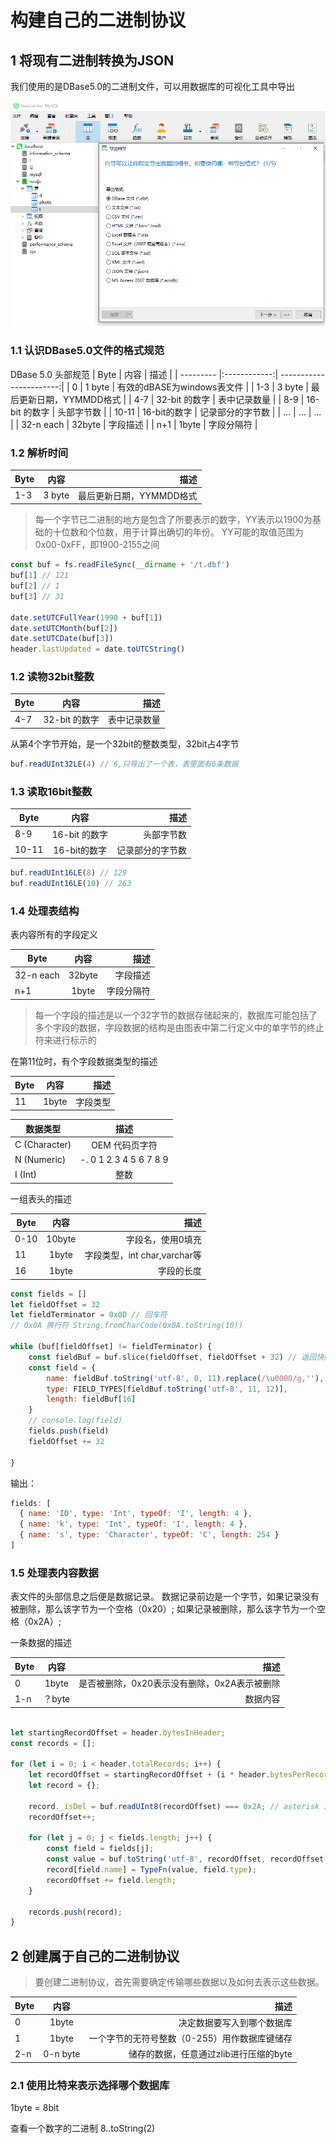 # 构建自己的二进制协议

## 1 将现有二进制转换为JSON

我们使用的是DBase5.0的二进制文件，可以用数据库的可视化工具中导出

![](.构建自己的二进制协议_images/6773dd33.png)

### 1.1 认识DBase5.0文件的格式规范

[](http://mng.bz/i7K4)

DBase 5.0 头部规范
| Byte        | 内容           | 描述  |
| --------- |:------------:| -----------------------:|
| 0         | 1 byte       | 有效的dBASE为windows表文件 |
| 1-3       | 3 byte       | 最后更新日期，YYMMDD格式    |
| 4-7       | 32-bit 的数字 | 表中记录数量               |
| 8-9       | 16-bit 的数字 | 头部字节数                 |
| 10-11     | 16-bit的数字  | 记录部分的字节数            |
| ...       | ...          | ...                      |
| 32-n each | 32byte       | 字段描述                   |
| n+1       | 1byte        | 字段分隔符                  |

### 1.2 解析时间

| Byte        | 内容           | 描述  |
| --------- |:------------:| -----------------------:|
| 1-3       | 3 byte       | 最后更新日期，YYMMDD格式    |

> 每一个字节已二进制的地方是包含了所要表示的数字，YY表示以1900为基础的十位数和个位数，用于计算出确切的年份。
> YY可能的取值范围为0x00-0xFF，即1900-2155之间

```javascript
const buf = fs.readFileSync(__dirname + '/t.dbf')
buf[1] // 121
buf[2] // 1
buf[3] // 31

date.setUTCFullYear(1990 + buf[1])
date.setUTCMonth(buf[2])
date.setUTCDate(buf[3])
header.lastUpdated = date.toUTCString()
```

### 1.2 读物32bit整数

| Byte        | 内容           | 描述  |
| --------- |:------------:| -----------------------:|
| 4-7       | 32-bit 的数字 | 表中记录数量               |

从第4个字节开始，是一个32bit的整数类型，32bit占4字节

```javascript
buf.readUInt32LE(4) // 6,只导出了一个表，表里面有6条数据
```

### 1.3 读取16bit整数

| Byte        | 内容           | 描述  |
| --------- |:------------:| -----------------------:|
| 8-9       | 16-bit 的数字 | 头部字节数                 |
| 10-11     | 16-bit的数字  | 记录部分的字节数            |

```javascript
buf.readUInt16LE(8) // 129
buf.readUInt16LE(10) // 263
```

### 1.4 处理表结构

表内容所有的字段定义

| Byte        | 内容           | 描述  |
| --------- |:------------:| -----------------------:|
| 32-n each | 32byte       | 字段描述                   |
| n+1       | 1byte        | 字段分隔符                  |

> 每一个字段的描述是以一个32字节的数据存储起来的，数据库可能包括了多个字段的数据，字段数据的结构是由图表中第二行定义中的单字节的终止符来进行标示的

在第11位时，有个字段数据类型的描述

| Byte        | 内容           | 描述  |
| --------- |:------------:| -----------------------:|
| 11       | 1byte       | 字段类型                   |


| 数据类型        |  描述  |
| --------- |:--------------------------:|
| C (Character)       | OEM 代码页字符           |
| N (Numeric)         | -. 0 1 2 3 4 5 6 7 8 9 |
| I (Int)             | 整数 |

一组表头的描述

| Byte        | 内容           | 描述  |
| --------- |:------------:| -----------------------:|
| 0-10       | 10byte       | 字段名，使用0填充          |
| 11         | 1byte          | 字段类型，int char,varchar等          |
| 16         | 1byte       | 字段的长度          |

```javascript
const fields = []
let fieldOffset = 32
let fieldTerminator = 0x0D // 回车符
// 0x0A 换行符 String.fromCharCode(0x0A.toString(10))

while (buf[fieldOffset] != fieldTerminator) {
    const fieldBuf = buf.slice(fieldOffset, fieldOffset + 32) // 返回快照、引用
    const field = {
        name: fieldBuf.toString('utf-8', 0, 11).replace(/\u0000/g,''),
        type: FIELD_TYPES[fieldBuf.toString('utf-8', 11, 12)],
        length: fieldBuf[16]
    }
    // console.log(field)
    fields.push(field)
    fieldOffset += 32

}
```
输出：
```javascript
fields: [
  { name: 'ID', type: 'Int', typeOf: 'I', length: 4 },
  { name: 'k', type: 'Int', typeOf: 'I', length: 4 },
  { name: 's', type: 'Character', typeOf: 'C', length: 254 }
]
```
### 1.5 处理表内容数据

表文件的头部信息之后便是数据记录。
数据记录前边是一个字节，如果记录没有被删除，那么该字节为一个空格（0x20）;
如果记录被删除，那么该字节为一个空格（0x2A）;

一条数据的描述

| Byte        | 内容           | 描述  |
| --------- |:------------:| -----------------------:|
| 0          | 1byte       | 是否被删除，0x20表示没有删除，0x2A表示被删除 |
| 1-n        | ？byte          | 数据内容         |


```javascript

let startingRecordOffset = header.bytesInHeader;
const records = [];

for (let i = 0; i < header.totalRecords; i++) {
    let recordOffset = startingRecordOffset + (i * header.bytesPerRecord);
    let record = {};

    record._isDel = buf.readUInt8(recordOffset) === 0x2A; // asterisk indicates deleted record
    recordOffset++;

    for (let j = 0; j < fields.length; j++) {
        const field = fields[j];
        const value = buf.toString('utf-8', recordOffset, recordOffset + field.length).trim()
        record[field.name] = TypeFn(value, field.type);
        recordOffset += field.length;
    }

    records.push(record);
}
```

## 2 创建属于自己的二进制协议 

> 要创建二进制协议，首先需要确定传输哪些数据以及如何去表示这些数据。


| Byte        | 内容           | 描述  |
| --------- |:------------:| -----------------------:|
| 0          | 1byte       | 决定数据要写入到哪个数据库 |
| 1          | 1byte       | 一个字节的无符号整数（0-255）用作数据库键储存 |
| 2-n        | 0-n byte    | 储存的数据，任意通过zlib进行压缩的byte |


### 2.1 使用比特来表示选择哪个数据库

1byte = 8bit

查看一个数字的二进制
8..toString(2)







